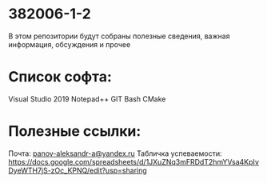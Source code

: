 #  382006-1-2
В этом репозитории будут собраны полезные сведения, важная информация, обсуждения и прочее

#  Список софта:
Visual Studio 2019
Notepad++
GIT Bash
CMake

#  Полезные ссылки:
Почта: panov-aleksandr-a@yandex.ru
Табличка успеваемости: https://docs.google.com/spreadsheets/d/1JXuZNq3mFRDdT2hmYVsa4KpIvDyeWTH7jS-zOc_KPNQ/edit?usp=sharing
